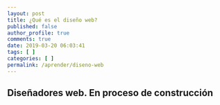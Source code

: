 ```yaml
---
layout: post
title: ¿Qué es el diseño web?
published: false
author_profile: true
comments: true
date: 2019-03-20 06:03:41
tags: [ ]
categories: [ ]
permalink: /aprender/diseno-web
---
```

## Diseñadores web. En proceso de construcción